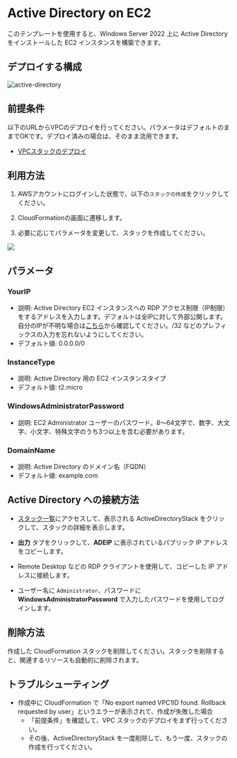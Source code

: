 # Active Directory on EC2

このテンプレートを使用すると、Windows Server 2022 上に Active Directory をインストールした EC2 インスタンスを構築できます。

## デプロイする構成

![active-directory](https://github.com/username/repo/assets/active-directory.png)

## 前提条件

以下のURLからVPCのデプロイを行ってください。パラメータはデフォルトのままでOKです。デプロイ済みの場合は、そのまま流用できます。

- [VPCスタックのデプロイ](https://github.com/username/repo/tree/main/00_vpc)

## 利用方法

1. AWSアカウントにログインした状態で、以下の`スタックの作成`をクリックしてください。

2. CloudFormationの画面に遷移します。

3. 必要に応じてパラメータを変更して、スタックを作成してください。

[<img src="https://github.com/mirakuuu/aws-deploy-factory/assets/159740576/c2d15fc9-8371-479b-94b0-4e433118e12e">](https://ap-northeast-1.console.aws.amazon.com/cloudformation/home?region=ap-northeast-1#/stacks/create?stackName=ADStack&templateURL=https://aws-deploy-factory-ap-northeast-1.s3.ap-northeast-1.amazonaws.com/active-directory/ec2-ad/ec2-ad.yml)

## パラメータ

### YourIP

- 説明: Active Directory EC2 インスタンスへの RDP アクセス制限（IP制限）をするアドレスを入力します。デフォルトは全IPに対して外部公開します。自分のIPが不明な場合は[こちら](https://www.cman.jp/network/support/go_access.cgi)から確認してください。/32 などのプレフィックスの入力を忘れないようにしてください。
- デフォルト値: 0.0.0.0/0

### InstanceType

- 説明: Active Directory 用の EC2 インスタンスタイプ
- デフォルト値: t2.micro

### WindowsAdministratorPassword  

- 説明: EC2 Administrator ユーザーのパスワード。8〜64文字で、数字、大文字、小文字、特殊文字のうち3つ以上を含む必要があります。

### DomainName

- 説明: Active Directory のドメイン名（FQDN）
- デフォルト値: example.com

## Active Directory への接続方法

- [スタック一覧](https://ap-northeast-1.console.aws.amazon.com/cloudformation/home?region=ap-northeast-1#/stacks)にアクセスして、表示される ActiveDirectoryStack をクリックして、スタックの詳細を表示します。  

- **出力** タブをクリックして、**ADEIP** に表示されているパブリック IP アドレスをコピーします。

- Remote Desktop などの RDP クライアントを使用して、コピーした IP アドレスに接続します。  

- ユーザー名に `Administrator`、パスワードに **WindowsAdministratorPassword** で入力したパスワードを使用してログインします。

## 削除方法

作成した CloudFormation スタックを削除してください。スタックを削除すると、関連するリソースも自動的に削除されます。

## トラブルシューティング 

- 作成中に CloudFormation で「No export named VPC1ID found. Rollback requested by user」というエラーが表示されて、作成が失敗した場合
  - 「前提条件」を確認して、VPC スタックのデプロイをまず行ってください。  
  - その後、ActiveDirectoryStack を一度削除して、もう一度、スタックの作成を行ってください。
